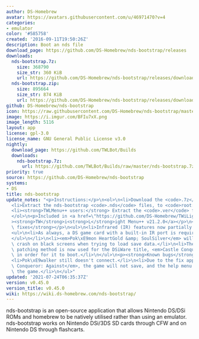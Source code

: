 ```yaml
---
author: DS-Homebrew
avatar: https://avatars.githubusercontent.com/u/46971470?v=4
categories:
- emulator
color: '#585758'
created: '2016-09-11T19:50:26Z'
description: Boot an nds file
download_page: https://github.com/DS-Homebrew/nds-bootstrap/releases
downloads:
  nds-bootstrap.7z:
    size: 368790
    size_str: 360 KiB
    url: https://github.com/DS-Homebrew/nds-bootstrap/releases/download/v0.45.0/nds-bootstrap.7z
  nds-bootstrap.zip:
    size: 895664
    size_str: 874 KiB
    url: https://github.com/DS-Homebrew/nds-bootstrap/releases/download/v0.45.0/nds-bootstrap.zip
github: DS-Homebrew/nds-bootstrap
icon: https://raw.githubusercontent.com/DS-Homebrew/nds-bootstrap/master/retail/assets/icon.bmp
image: https://i.imgur.com/BFIu7xX.png
image_length: 5116
layout: app
license: gpl-3.0
license_name: GNU General Public License v3.0
nightly:
  download_page: https://github.com/TWLBot/Builds
  downloads:
    nds-bootstrap.7z:
      url: https://github.com/TWLBot/Builds/raw/master/nds-bootstrap.7z
priority: true
source: https://github.com/DS-Homebrew/nds-bootstrap
systems:
- DS
title: nds-bootstrap
update_notes: "<p>Instructions:</p>\n<ol>\n<li>Download the <code>.7z</code> file.</li>\n\
  <li>Extract the nds-bootstrap <code>.nds</code> files, to <code>root:/_nds</code>.</li>\n\
  <li><strong>TWLMenu++ users:</strong> Extract the <code>.ver</code> file to <code>root:/_nds/TWiLightMenu</code>.</li>\n\
  </ol>\n<p>Included in <a href=\"https://github.com/DS-Homebrew/TWiLightMenu/releases/tag/v21.2.0\"\
  ><strong>TW</strong>i<strong>L</strong>ight Menu++ v21.2.0</a></p>\n<p><strong>Bug\
  \ fixes</strong></p>\n<ul>\n<li>Infrared (IR) features now partially work again!\n\
  <ul>\n<li>As always, a DS game card with a built-in IR port is required.</li>\n\
  </ul>\n</li>\n<li><em>Pok\xE9mon HeartGold &amp; SoulSilver</em> will no longer\
  \ crash on black screens when trying to load save data.</li>\n<li>The traditional\
  \ patching method is now used for the DSiWare title, <em>Castle Conqueror: Against</em>,\
  \ in order for it to boot.</li>\n</ul>\n<p><strong>Known bugs</strong></p>\n<ul>\n\
  <li>Pok\xE9walker still doesn't connect.</li>\n<li>Due to the fix applied for <em>Castle\
  \ Conqueror: Against</em>, the game will not save, and the help menu will crash\
  \ the game.</li>\n</ul>"
updated: '2021-07-24T06:35:37Z'
version: v0.45.0
version_title: v0.45.0
wiki: https://wiki.ds-homebrew.com/nds-bootstrap/
---
```

nds-bootstrap is an open-source application that allows Nintendo DS/DSi ROMs and homebrew to be natively utilised rather than using an emulator. nds-bootstrap works on Nintendo DSi/3DS SD cards through CFW and on Nintendo DS through flashcarts.
